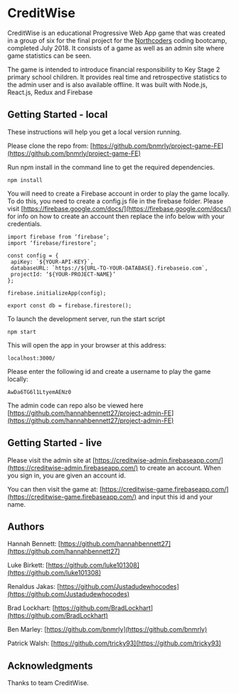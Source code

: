 # CreditWise

CreditWise is an educational Progressive Web App game that was created in a group of six for the final project for the [Northcoders](https://northcoders.com/) coding bootcamp, completed July 2018. It consists of a game as well as an admin site where game statistics can be seen.

The game is intended to introduce financial responsibility to Key Stage 2 primary school children. It provides real time and retrospective statistics to the admin user and is also available offline. It was built with Node.js, React.js, Redux and Firebase

## Getting Started - local

These instructions will help you get a local version running.

Please clone the repo from: [https://github.com/bnmrly/project-game-FE](https://github.com/bnmrly/project-game-FE)

Run npm install in the command line to get the required dependencies.

```
npm install
```

You will need to create a Firebase account in order to play the game locally. To do this, you need to create a config.js file in the firebase folder. Please visit [https://firebase.google.com/docs/](https://firebase.google.com/docs/) for info on how to create an account then replace the info below with your credentials.

```
import firebase from ‘firebase’;
import ‘firebase/firestore’;

const config = {
 apiKey: `${YOUR-API-KEY}`,
 databaseURL: `https://${URL-TO-YOUR-DATABASE}.firebaseio.com`,
 projectId: ‘${YOUR-PROJECT-NAME}’
};

firebase.initializeApp(config);

export const db = firebase.firestore();
```

To launch the development server, run the start script

```
npm start
```

This will open the app in your browser at this address:

```
localhost:3000/
```

Please enter the following id and create a username to play the game locally:

```
AwDa6TG6l1LtyemAENz0
```

The admin code can repo also be viewed here [https://github.com/hannahbennett27/project-admin-FE](https://github.com/hannahbennett27/project-admin-FE)

## Getting Started - live

Please visit the admin site at [https://creditwise-admin.firebaseapp.com/](https://creditwise-admin.firebaseapp.com/) to create an account. When you sign in, you are given an account id.

You can then visit the game at: [https://creditwise-game.firebaseapp.com/](https://creditwise-game.firebaseapp.com/) and input this id and your name.

## Authors

Hannah Bennett: [https://github.com/hannahbennett27](https://github.com/hannahbennett27)

Luke Birkett: [https://github.com/luke101308](https://github.com/luke101308)

Renaldus Jakas: [https://github.com/Justadudewhocodes](https://github.com/Justadudewhocodes)

Brad Lockhart: [https://github.com/BradLockhart](https://github.com/BradLockhart)

Ben Marley: [https://github.com/bnmrly](https://github.com/bnmrly)

Patrick Walsh: [https://github.com/tricky93](https://github.com/tricky93)

## Acknowledgments

Thanks to team CreditWise.
